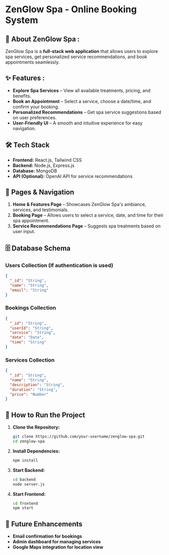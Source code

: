 # ZenGlow Spa - Online Booking System

## 🌿 About ZenGlow Spa :
ZenGlow Spa is a **full-stack web application** that allows users to explore spa services, get personalized service recommendations, and book appointments seamlessly.

## ✨ Features :
- **Explore Spa Services** – View all available treatments, pricing, and benefits.
- **Book an Appointment** – Select a service, choose a date/time, and confirm your booking.
- **Personalized Recommendations** – Get spa service suggestions based on user preferences.
- **User-Friendly UI** – A smooth and intuitive experience for easy navigation.

## 🛠️ Tech Stack
- **Frontend:** React.js, Tailwind CSS
- **Backend:** Node.js, Express.js
- **Database:** MongoDB
- **API (Optional):** OpenAI API for service recommendations

## 📄 Pages & Navigation
1. **Home & Features Page** – Showcases ZenGlow Spa's ambiance, services, and testimonials.
2. **Booking Page** – Allows users to select a service, date, and time for their spa appointment.
3. **Service Recommendations Page** – Suggests spa treatments based on user input.

## 🗄️ Database Schema
### **Users Collection** (If authentication is used)
```json
{
  "_id": "String",
  "name": "String",
  "email": "String"
}
```

### **Bookings Collection**
```json
{
  "_id": "String",
  "userId": "String",
  "service": "String",
  "date": "Date",
  "time": "String"
}
```

### **Services Collection**
```json
{
  "_id": "String",
  "name": "String",
  "description": "String",
  "duration": "String",
  "price": "Number"
}
```

## 🚀 How to Run the Project
1. **Clone the Repository:**
   ```sh
   git clone https://github.com/your-username/zenglow-spa.git
   cd zenglow-spa
   ```
2. **Install Dependencies:**
   ```sh
   npm install
   ```
3. **Start Backend:**
   ```sh
   cd backend
   node server.js
   ```
4. **Start Frontend:**
   ```sh
   cd frontend
   npm start
   ```

## 🎯 Future Enhancements
- **Email confirmation for bookings**
- **Admin dashboard for managing services**
- **Google Maps integration for location view**


